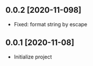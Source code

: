 ## 0.0.2 [2020-11-098]

- Fixed: format string by escape

## 0.0.1 [2020-11-08]

- Initialize project